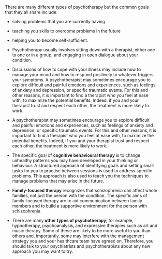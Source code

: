 There are many different types of psychotherapy but the common goals
that they all share include:
* solving problems that you are currently having
* teaching you skills to overcome problems in the future 
* helping you to become self-sufficient.

* Psychotherapy usually involves sitting down with a therapist, either
one to one or in a group, and engaging in open dialogue about your
condition.

* Discussions of how to cope with your illness may include how to
manage your mood and how to respond positively to whatever triggers
your symptoms. A psychotherapist may sometimes encourage you to
explore difficult and painful emotions and experiences, such as
feelings of anxiety and depression, or specific traumatic events. For
this and other reasons, it is important to find a therapist who you
feel at ease with, to maximize the potential benefits. Indeed, if you
and your therapist trust and respect each other, the treatment is more
likely to work.

* A psychotherapist may sometimes encourage you to explore difficult
  and painful emotions and experiences, such as feelings of anxiety
  and depression, or specific traumatic events. For this and other
  reasons, it is important to find a therapist who you feel at ease
  with, to maximize the potential benefits. Indeed, if you and your
  therapist trust and respect each other, the treatment is more likely
  to work.

* The specific goal of **cognitive behavioural therapy** is to change
unhealthy patterns you may have developed in your thinking or
behaviour. A structured approach of identifying goals and setting
small tasks for you to practise between sessions is used to address
specific problems. This approach is also used to teach you the
techniques to manage problems that may arise in the future.

* **Family-focused therapy** recognizes that schizophrenia can affect
whole families, not just the person with the condition. The specific
aims of family-focused therapy are to aid communication between family
members and to build a supportive environment for the person with
schizophrenia.

* There are many **other types of psychotherapy**; for example,
hypnotherapy, psychoanalysis, and expressive therapies such as art and
music therapy. Some of these are likely to be more useful to you than
others and, importantly, some may interfere with the management
strategy you and your healthcare team have agreed on. Therefore, you
should talk to your psychiatrists and psychotherapists about any new
approach you may want to try.